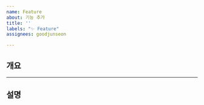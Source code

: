 ```yaml
---
name: Feature
about: 기능 추가
title: ''
labels: "✨ Feature"
assignees: goodjunseon

---
```


## 개요

---
## 설명
